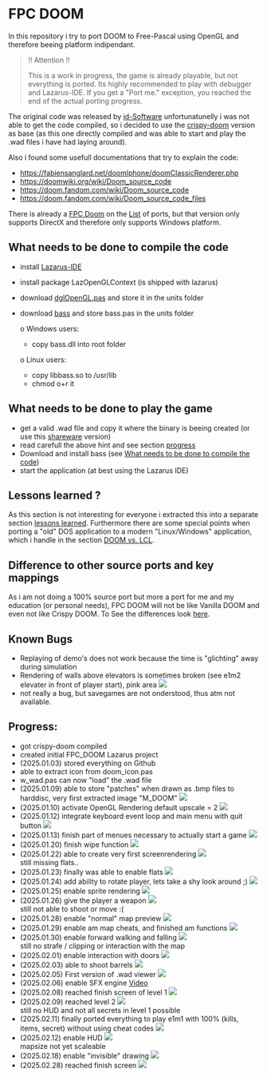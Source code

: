# FPC DOOM

In this repository i try to port DOOM to Free-Pascal using OpenGL and therefore beeing platform indipendant.

> !! Attention !!
> 
> This is a work in progress, the game is already playable, but not everything is ported.
> Its highly recommended to play with debugger and Lazarus-IDE. 
> If you get a "Port me." exception, you reached the end of the actual porting progress.

The original code was released by [id-Software](https://github.com/id-Software/DOOM) unfortunatunelly 
i was not able to get the code compiled, so i decided to use the 
[crispy-doom](https://github.com/fabiangreffrath/crispy-doom) version as base (as this one directly compiled 
and was able to start and play the .wad files i have had laying around).

Also i found some usefull documentations that try to explain the code:
- https://fabiensanglard.net/doomIphone/doomClassicRenderer.php
- https://doomwiki.org/wiki/Doom_source_code
- https://doom.fandom.com/wiki/Doom_source_code
- https://doom.fandom.com/wiki/Doom_source_code_files
  
There is already a [FPC Doom](https://github.com/jval1972/FPCDoom) on the [List](https://doomwiki.org/wiki/Source_port) of 
ports, but that version only supports DirectX and therefore only supports Windows platform.

## What needs to be done to compile the code

- install [Lazarus-IDE](https://www.lazarus-ide.org/)
- install package LazOpenGLContext (is shipped with lazarus)
- download [dglOpenGL.pas](https://github.com/saschawillems/dglopengl) and store it in the units folder
- download [bass](https://www.un4seen.com) and store bass.pas in the units folder

  o Windows users:
    - copy bass.dll into root folder  
  
  o Linux users:
    - copy libbass.so to /usr/lib 
    - chmod o+r it 
  
## What needs to be done to play the game

- get a valid .wad file and copy it where the binary is beeing created (or use this [shareware](https://www.doomworld.com/3ddownloads/ports/shareware_doom_iwad.zip) version)
- read carefull the above hint and see section [progress](#progress)
- Download and install bass (see [What needs to be done to compile the code](#what-needs-to-be-done-to-compile-the-code))
- start the application (at best using the Lazarus IDE)

## Lessons learned ?

As this section is not interesting for everyone i extracted this into a separate section [lessons learned](lessons_learned.md).
Furthermore there are some special points when porting a "old" DOS application to a modern "Linux/Windows" application, which i handle in the section [DOOM vs. LCL](doom_vs_lcl.md).

## Difference to other source ports and key mappings

As i am not doing a 100% source port but more a port for me and my education (or personal needs), FPC DOOM will not be like Vanilla DOOM and even not like Crispy DOOM. To See the differences look [here](differences.md).

## Known Bugs
- Replaying of demo's does not work because the time is "glichting" away during simulation
- Rendering of walls above elevators is sometimes broken (see e1m2 elevater in front of player start), pink area ![](documentation/Renderbug_e1m2.png)
- not really a bug, but savegames are not onderstood, thus atm not available.

## Progress:
<!-- 
Homepage used to create .gif images: https://ezgif.com/maker
-->
- got crispy-doom compiled
- created initial FPC_DOOM Lazarus project
- (2025.01.03) stored everything on Github
- able to extract icon from doom_icon.pas
- w_wad.pas can now "load" the .wad file
- (2025.01.09) able to store "patches" when drawn as .bmp files to harddisc, very first extracted image "M_DOOM" ![](documentation/doom.png)
- (2025.01.10) activate OpenGL Rendering default upscale = 2 ![](documentation/first_app_rendering.png)
- (2025.01.12) integrate keyboard event loop and main menu with quit button ![](documentation/Menu_first.gif)
- (2025.01.13) finish part of menues necessary to actually start a game ![](documentation/Menu_til_start.gif)
- (2025.01.20) finish wipe function ![](documentation/wipe.gif)
- (2025.01.22) able to create very first screenrendering ![](documentation/very_first_screenrender.png) <br> still missing flats..
- (2025.01.23) finally was able to enable flats ![](documentation/with_flats.png)
- (2025.01.24) add ability to rotate player, lets take a shy look around ;) ![](documentation/rotate.gif)
- (2025.01.25) enable sprite rendering ![](documentation/sprites.png)
- (2025.01.26) give the player a weapon ![](documentation/raise_pistol.gif) <br> still not able to shoot or move :(
- (2025.01.28) enable "normal" map preview ![](documentation/am_map_normal.gif)
- (2025.01.29) enable am map cheats, and finished am functions ![](documentation/am_map_finished.gif)
- (2025.01.30) enable forward walking and falling ![](documentation/walking.gif) <br> still no strafe / clipping or interaction with the map
- (2025.02.01) enable interaction with doors ![](documentation/open_door.gif)
- (2025.02.03) able to shoot barrels ![](documentation/shoot_barrel.gif)
- (2025.02.05) First version of .wad viewer ![](documentation/WAD_Viewer_001.png)
- (2025.02.06) enable SFX engine [Video](documentation/DOOM_Sound.mp4)
- (2025.02.08) reached finish screen of level 1 ![](documentation/Hanger_Finished.gif)
- (2025.02.09) reached level 2 ![](documentation/e1m2.png) <br> still no HUD and not all secrets in level 1 possible
- (2025.02.11) finally ported everything to play e1m1 with 100% (kills, items, secret) without using cheat codes ![](documentation/e1m1_100.png)
- (2025.02.12) enable HUD ![](documentation/HUD.png) <br> mapsize not yet scaleable
- (2025.02.18) enable "invisible" drawing ![](documentation/invisible.png)
- (2025.02.28) reached finish screen ![](documentation/finish_screen.png)